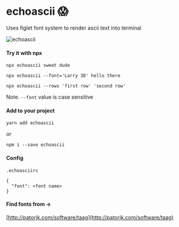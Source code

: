# echoascii 😱

Uses figlet font system to render ascii text into terminal

![echoascii](https://thumbs.gfycat.com/DisloyalHappyBluefintuna-size_restricted.gif)

#### Try it with npx

`npx echoascii sweet dude`

`npx echoascii --font='Larry 3D' hello there`

`npx echoascii --rows 'first row' 'second row'`

Note. `--font` value is case sensitive

#### Add to your project

`yarn add echoascii`

or

`npm i --save echoascii`

#### Config

```
.echoasciirc

{
  "font": <font name>
}
```

#### Find fonts from ->

[http://patorjk.com/software/taag](http://patorjk.com/software/taag)
